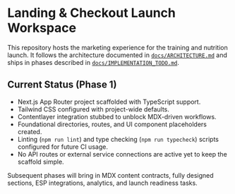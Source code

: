 # Landing & Checkout Launch Workspace

This repository hosts the marketing experience for the training and nutrition launch. It follows the
architecture documented in [`docs/ARCHITECTURE.md`](docs/ARCHITECTURE.md) and ships in phases described in
[`docs/IMPLEMENTATION_TODO.md`](docs/IMPLEMENTATION_TODO.md).

## Current Status (Phase 1)
- Next.js App Router project scaffolded with TypeScript support.
- Tailwind CSS configured with project-wide defaults.
- Contentlayer integration stubbed to unblock MDX-driven workflows.
- Foundational directories, routes, and UI component placeholders created.
- Linting (`npm run lint`) and type checking (`npm run typecheck`) scripts configured for future CI usage.
- No API routes or external service connections are active yet to keep the scaffold simple.

Subsequent phases will bring in MDX content contracts, fully designed sections, ESP integrations, analytics, and
launch readiness tasks.
